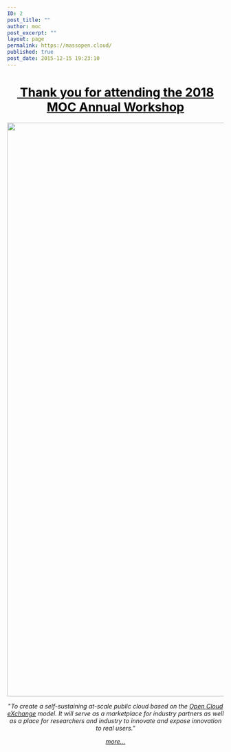 ```yaml
---
ID: 2
post_title: ""
author: moc
post_excerpt: ""
layout: page
permalink: https://massopen.cloud/
published: true
post_date: 2015-12-15 19:23:10
---
```

<h1 style="text-align: center"><strong><span style="color: #000000"><a style="color: #000000" href="https://massopen.cloud/2018-moc-annual-workshop/" target="_blank" rel="noopener"> Thank you for attending the 2018 MOC Annual Workshop</a></span></strong></h1>
<p style="text-align: center"><em><a href="http://massopen.cloud/moc-vision-statement/" target="_blank" rel="noopener"><img class="alignnone size-full wp-image-1112" src="https://massopen.cloud/wp-content/uploads/2015/12/cropped-cloudScreen.png" alt="cropped-cloudScreen.png" width="1868" height="1332" /></a><a href="http://massopen.cloud/moc-vision-statement/" target="_blank" rel="noopener">
</a></em></p>
<p class="p2" style="text-align: center">"<em>To create a self-sustaining at-scale public cloud based on the <a href="http://www.cs.bu.edu/fac/best/res/papers/ic14.pdf" target="_blank" rel="noopener">Open Cloud eXchange</a> model. It will serve as a marketplace for industry partners as well as a place for researchers and industry to innovate and expose innovation to real users</em><i>."</i></p>
<p style="text-align: center"><em><a href="http://massopen.cloud/moc-vision-statement/" target="_blank" rel="noopener">more...</a></em></p>